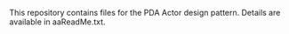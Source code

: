 This repository contains files for the PDA Actor design pattern.
Details are available in aaReadMe.txt.
